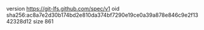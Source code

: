 version https://git-lfs.github.com/spec/v1
oid sha256:ac8a7e2d30b174bd2e810da374bf7290e19ce0a39a878e846c9e2f1342328d12
size 861
